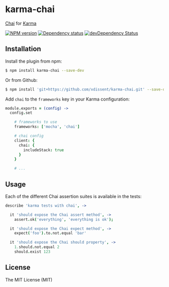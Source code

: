 karma-chai
==========

[Chai](http://chaijs.com) for [Karma](http://karma-runner.github.io)

[![NPM version](https://badge.fury.io/js/karma-chai.png)](http://badge.fury.io/js/karma-chai) [![Dependency status](https://david-dm.org/xdissent/karma-chai.png)](https://david-dm.org/xdissent/karma-chai) [![devDependency Status](https://david-dm.org/xdissent/karma-chai/dev-status.png)](https://david-dm.org/xdissent/karma-chai#info=devDependencies)

Installation
------------

Install the plugin from npm:

```sh
$ npm install karma-chai --save-dev
```

Or from Github:

```sh
$ npm install 'git+https://github.com/xdissent/karma-chai.git' --save-dev
```

Add `chai` to the `frameworks` key in your Karma configuration:

```coffee
module.exports = (config) ->
  config.set

    # frameworks to use
    frameworks: ['mocha', 'chai']

    # chai config
    client: {
      chai: {
        includeStack: true
      }
    }

    # ...
```


Usage
-----

Each of the different Chai assertion suites is available in the tests:

```coffee
describe 'karma tests with chai', ->

  it 'should expose the Chai assert method', ->
    assert.ok('everything', 'everything is ok');

  it 'should expose the Chai expect method', ->
    expect('foo').to.not.equal 'bar'

  it 'should expose the Chai should property', ->
    1.should.not.equal 2
    should.exist 123
```

License
-------

The MIT License (MIT)

